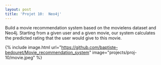 ```yaml
---
layout: post
title: 'Projet 10:  Neo4j'
---
```


Build a movie recommendation system based on the movielens dataset and Neo4j. Starting from a given user and a given movie, our
system calculates the predicted rating that the user would give to this movie. 

{% include image.html url="https://github.com/baptiste-bedouret/Movie_recommendation_system" image="projects/proj-10/movie.jpeg" %}
